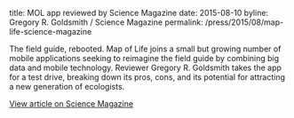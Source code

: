 title: MOL app reviewed by Science Magazine
date: 2015-08-10
byline: Gregory R. Goldsmith / Science Magazine
permalink: /press/2015/08/map-life-science-magazine


The field guide, rebooted. Map of Life joins a small but growing number of mobile applications seeking to reimagine the field guide by combining big data and mobile technology. Reviewer Gregory R. Goldsmith takes the app for a test drive, breaking down its pros, cons, and its potential for attracting a new generation of ecologists.

[View article on Science Magazine](http://www.sciencemag.org/content/349/6248/594.full?utm_campaign=twitter-books)
